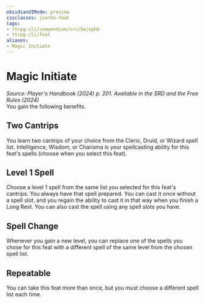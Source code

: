```yaml
---
obsidianUIMode: preview
cssclasses: json5e-feat
tags:
- ttrpg-cli/compendium/src/5e/xphb
- ttrpg-cli/feat
aliases:
- Magic Initiate
---
```

# Magic Initiate
*Source: Player's Handbook (2024) p. 201. Available in the <span title='Systems Reference Document (5.2)'>SRD</span> and the Free Rules (2024)*  
You gain the following benefits.

## Two Cantrips

You learn two cantrips of your choice from the Cleric, Druid, or Wizard spell list. Intelligence, Wisdom, or Charisma is your spellcasting ability for this feat's spells (choose when you select this feat).

## Level 1 Spell

Choose a level 1 spell from the same list you selected for this feat's cantrips. You always have that spell prepared. You can cast it once without a spell slot, and you regain the ability to cast it in that way when you finish a Long Rest. You can also cast the spell using any spell slots you have.

## Spell Change

Whenever you gain a new level, you can replace one of the spells you chose for this feat with a different spell of the same level from the chosen spell list.

## Repeatable

You can take this feat more than once, but you must choose a different spell list each time.